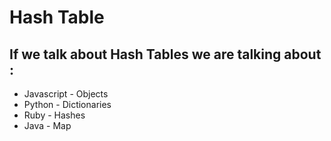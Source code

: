 # Hash Table
## If we talk about Hash Tables we are talking about : 
* Javascript - Objects
* Python - Dictionaries
* Ruby - Hashes
* Java - Map
